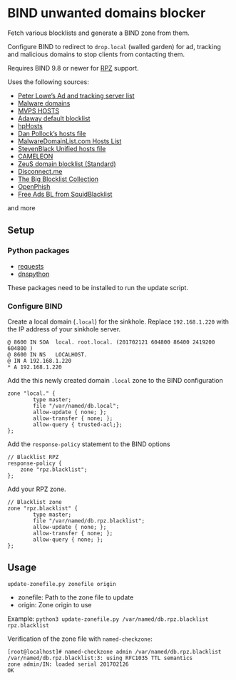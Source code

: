 # BIND unwanted domains blocker

Fetch various blocklists and generate a BIND zone from them.

Configure BIND to redirect to `drop.local` (walled garden) for ad, tracking and malicious domains to stop clients from contacting them.

Requires BIND 9.8 or newer for [RPZ](https://en.wikipedia.org/wiki/Response_policy_zone) support.

Uses the following sources:

* [Peter Lowe’s Ad and tracking server list](https://pgl.yoyo.org/adservers/)
* [Malware domains](http://www.malwaredomains.com/)
* [MVPS HOSTS](http://winhelp2002.mvps.org/)
* [Adaway default blocklist](https://adaway.org/hosts.txt)
* [hpHosts](https://hosts-file.net/)
* [Dan Pollock’s hosts file](http://someonewhocares.org/hosts/zero/)
* [MalwareDomainList.com Hosts List](https://www.malwaredomainlist.com/hostslist/hosts.txt)
* [StevenBlack Unified hosts file](https://github.com/StevenBlack/hosts)
* [CAMELEON](http://sysctl.org/cameleon/)
* [ZeuS domain blocklist (Standard)](https://zeustracker.abuse.ch/blocklist.php)
* [Disconnect.me](https://disconnect.me/)
* [The Big Blocklist Collection](https://v.firebog.net)
* [OpenPhish](https://openphish.com)
* [Free Ads BL from SquidBlacklist](http://www.squidblacklist.org)

and more

## Setup

### Python packages

* [requests](https://pypi.python.org/pypi/requests)
* [dnspython](https://pypi.python.org/pypi/dnspython)

These packages need to be installed to run the update script.

### Configure BIND

Create a local domain (`.local`) for the sinkhole. Replace `192.168.1.220` with the IP address of your sinkhole server.
```
@ 8600 IN SOA  local. root.local. (201702121 604800 86400 2419200 604800 )
@ 8600 IN NS   LOCALHOST.
@ IN A 192.168.1.220
* A 192.168.1.220
```
Add the this newly created domain `.local` zone to the BIND configuration

```
zone "local." {
        type master;
        file "/var/named/db.local";
        allow-update { none; };
        allow-transfer { none; };
        allow-query { trusted-acl;};
};
```
Add the `response-policy` statement to the BIND options

```
// Blacklist RPZ
response-policy {
	zone "rpz.blacklist";
};
```

Add your RPZ zone.

```
// Blacklist zone
zone "rpz.blacklist" {
        type master;
        file "/var/named/db.rpz.blacklist";
        allow-update { none; };
        allow-transfer { none; };
        allow-query { none; };
};
```

## Usage

    update-zonefile.py zonefile origin

* zonefile: Path to the zone file to update
* origin: Zone origin to use

Example: `python3 update-zonefile.py /var/named/db.rpz.blacklist rpz.blacklist`

Verification of the zone file with `named-checkzone`:
```
[root@localhost]# named-checkzone admin /var/named/db.rpz.blacklist
/var/named/db.rpz.blacklist:3: using RFC1035 TTL semantics
zone admin/IN: loaded serial 201702126
OK
```
